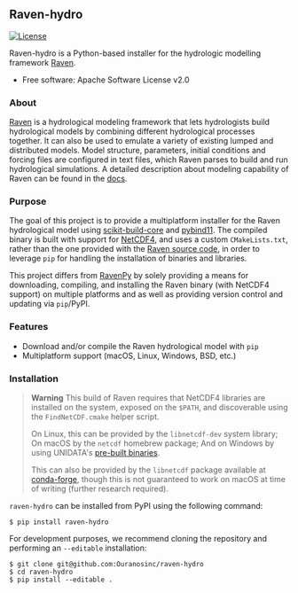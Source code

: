 ## Raven-hydro

[![License](https://img.shields.io/github/license/Ouranosinc/raven-hydro.svg)](https://github.com/Ouranosinc/raven-hydro/blob/main/LICENSE)

<!-- cut after this -->

Raven-hydro is a Python-based installer for the hydrologic modelling framework [Raven](http://raven.uwaterloo.ca/).

- Free software: Apache Software License v2.0

### About

[Raven](http://raven.uwaterloo.ca) is a hydrological modeling framework that lets hydrologists build hydrological models by combining different hydrological processes together. It can also be used to emulate a variety of existing lumped and distributed models. Model structure, parameters, initial conditions and forcing files are configured in text files, which Raven parses to build and run hydrological simulations. A detailed description about modeling capability of Raven can be found in the [docs](https://www.civil.uwaterloo.ca/raven/files/v3.6/RavenManual_v3.6.pdf).

### Purpose

The goal of this project is to provide a multiplatform installer for the Raven hydrological model using [scikit-build-core](https://github.com/scikit-build/scikit-build-core) and [pybind11](https://github.com/pybind/pybind11). The compiled binary is built with support for [NetCDF4](https://www.unidata.ucar.edu/software/netcdf/), and uses a custom `CMakeLists.txt`, rather than the one provided with the [Raven source code](http://raven.uwaterloo.ca/Downloads.html), in order to leverage `pip` for handling the installation of binaries and libraries.

This project differs from [RavenPy](https://github.com/CSHS-CWRA/RavenPy) by solely providing a means for downloading, compiling, and installing the Raven binary (with NetCDF4 support) on multiple platforms and as well as providing version control and updating via `pip`/PyPI.

### Features

- Download and/or compile the Raven hydrological model with `pip`
- Multiplatform support (macOS, Linux, Windows, BSD, etc.)

### Installation

> **Warning**
> This build of Raven requires that NetCDF4 libraries are installed on the system, exposed on the `$PATH`, and discoverable using the `FindNetCDF.cmake` helper script.
>
> On Linux, this can be provided by the `libnetcdf-dev` system library; On macOS by the `netcdf` homebrew package; And on Windows by using UNIDATA's [pre-built binaries](https://docs.unidata.ucar.edu/netcdf-c/current/winbin.html).
>
> This can also be provided by the `libnetcdf` package available at [conda-forge](https://anaconda.org/conda-forge/libnetcdf), though this is not guaranteed to work on macOS at time of writing (further research required).

`raven-hydro` can be installed from PyPI using the following command:

```shell
$ pip install raven-hydro
```

For development purposes, we recommend cloning the repository and performing an `--editable` installation:

```shell
$ git clone git@github.com:Ouranosinc/raven-hydro
$ cd raven-hydro
$ pip install --editable .
```

<!-- but before this -->
